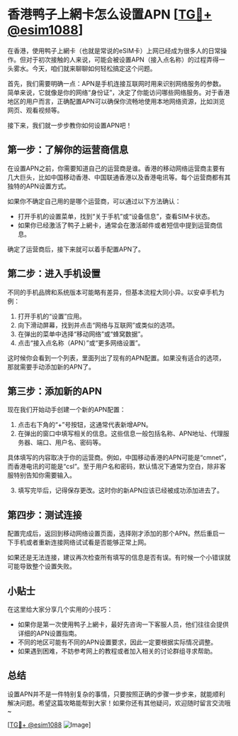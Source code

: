 # 香港鸭子上網卡怎么设置APN [[TG💪+ @esim1088](https://t.me/s/esim1088)]

在香港，使用鸭子上網卡（也就是常说的eSIM卡）上网已经成为很多人的日常操作。但对于初次接触的人来说，可能会被设置APN（接入点名称）的过程弄得一头雾水。今天，咱们就来聊聊如何轻松搞定这个问题。

首先，我们需要明确一点：APN是手机连接互联网时用来识别网络服务的参数。简单来说，它就像是你的网络“身份证”，决定了你能访问哪些网络服务。对于香港地区的用户而言，正确配置APN可以确保你流畅地使用本地网络资源，比如浏览网页、观看视频等。

接下来，我们就一步步教你如何设置APN吧！

## 第一步：了解你的运营商信息

在设置APN之前，你需要知道自己的运营商是谁。香港的移动网络运营商主要有几大巨头，比如中国移动香港、中国联通香港以及香港电讯等。每个运营商都有其独特的APN设置方式。

如果你不确定自己用的是哪个运营商，可以通过以下方法确认：
- 打开手机的设置菜单，找到“关于手机”或“设备信息”，查看SIM卡状态。
- 如果你已经激活了鸭子上網卡，通常会在激活邮件或者短信中提到运营商信息。

确定了运营商后，接下来就可以着手配置APN了。

## 第二步：进入手机设置

不同的手机品牌和系统版本可能略有差异，但基本流程大同小异。以安卓手机为例：

1. 打开手机的“设置”应用。
2. 向下滑动屏幕，找到并点击“网络与互联网”或类似的选项。
3. 在弹出的菜单中选择“移动网络”或“蜂窝数据”。
4. 点击“接入点名称（APN）”或“更多网络设置”。

这时候你会看到一个列表，里面列出了现有的APN配置。如果没有适合的选项，那就需要手动添加新的APN了。

## 第三步：添加新的APN

现在我们开始动手创建一个新的APN配置：

1. 点击右下角的“+”号按钮，这通常代表新增APN。
2. 在弹出的窗口中填写相关的信息。这些信息一般包括名称、APN地址、代理服务器、端口、用户名、密码等。

具体填写的内容取决于你的运营商。例如，中国移动香港的APN可能是“cmnet”，而香港电讯的可能是“csl”。至于用户名和密码，默认情况下通常为空白，除非客服特别告知你需要输入。

3. 填写完毕后，记得保存更改。这时你的新APN应该已经被成功添加进去了。

## 第四步：测试连接

配置完成后，返回到移动网络设置页面，选择刚才添加的那个APN。然后重启一下手机或者重新连接网络试试看是否能够正常上网。

如果还是无法连接，建议再次检查所有填写的信息是否有误。有时候一个小错误就可能导致整个设置失败。

## 小贴士

在这里给大家分享几个实用的小技巧：
- 如果你是第一次使用鸭子上網卡，最好先咨询一下客服人员，他们往往会提供详细的APN设置指南。
- 不同的地区可能有不同的APN设置要求，因此一定要根据实际情况调整。
- 如果遇到困难，不妨参考网上的教程或者加入相关的讨论群组寻求帮助。

## 总结

设置APN并不是一件特别复杂的事情，只要按照正确的步骤一步步来，就能顺利解决问题。希望这篇攻略能帮到大家！如果你还有其他疑问，欢迎随时留言交流哦~

[[TG💪+ @esim1088](https://t.me/s/esim1088) ![Image](https://i.postimg.cc/4NQfJmqS/Snipaste-2025-05-13-00-14-12.png)]